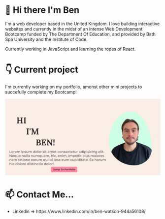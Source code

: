 <h1>👋  Hi there I'm Ben</h1>

<p>I'm a web developer based in the United Kingdom. I love building interactive websites and currently in the midst of an intense Web Development Bootcamp funded by The Department Of Education, and provided by Bath Spa University and the Institute of Code. 
</p>
<p>
Currently working in JavaScript and learning the ropes of React.
</p>

<h1>👇  Current project</h1>

<p>I'm currently working on my portfolio, amonst other mini projects to succefully complete my Bootcamp!</p>

<img src="https://github.com/benwatson10/Bath-Spa-Web-Dev-Course-BenW/blob/main/0.1.%20Portfolio/dist/Images/Portfolio%20screen%20shot.png" alt="portfolio-hero-page" style="max-width: 100%;">
 
<h1>📫 Contact Me...</h1>
<ul>
   <li>Linkedin => https://www.linkedin.com/in/ben-watson-944a56108/
</ul>

<!--
**benwatson10/benwatson10** is a ✨ _special_ ✨ repository because its `README.md` (this file) appears on your GitHub profile.

Here are some ideas to get you started:

- 🔭 I’m currently working on ...
- 🌱 I’m currently learning ...
- 👯 I’m looking to collaborate on ...
- 🤔 I’m looking for help with ...
- 💬 Ask me about ...
- 📫 How to reach me: ...
- 😄 Pronouns: ...
- ⚡ Fun fact: ...
-->
